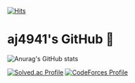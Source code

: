 [![Hits](https://hits.seeyoufarm.com/api/count/incr/badge.svg?url=https%3A%2F%2Fgithub.com%2Faj494%2Fhit-counter&count_bg=%2379C83D&title_bg=%23555555&icon=influxdb.svg&icon_color=%23E7E7E7&title=hits&edge_flat=false)](https://hits.seeyoufarm.com)
<h1 align="left">aj4941's GitHub 👋 </h1>

![Anurag's GitHub stats](https://github-readme-stats.vercel.app/api?username=aj4941&show_icons=true&theme=radical)

[![Solved.ac Profile](http://mazassumnida.wtf/api/v2/generate_badge?boj=aj4941)](https://solved.ac/aj4941/)
[![CodeForces Profile](https://cf.leed.at?id=aj4941)](https://codeforces.com/profile/aj4941)
